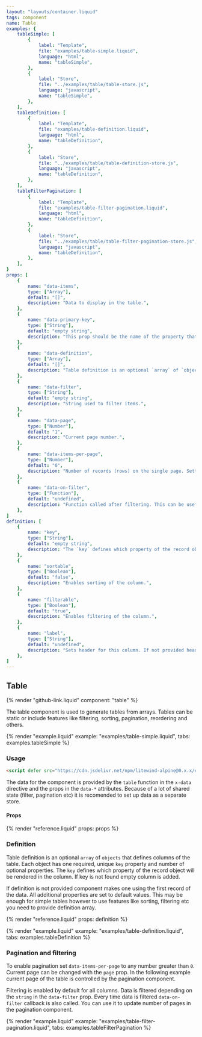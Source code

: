 ```yaml
---
layout: "layouts/container.liquid"
tags: component
name: Table
examples: {
    tableSimple: [
        {
            label: "Template",
            file: "examples/table-simple.liquid",
            language: "html",
            name: "tableSimple",
        },
        {
            label: "Store",
            file: "../examples/table/table-store.js",
            language: "javascript",
            name: "tableSimple",
        },
    ],
    tableDefinition: [
        {
            label: "Template",
            file: "examples/table-definition.liquid",
            language: "html",
            name: "tableDefinition",
        },
        {
            label: "Store",
            file: "../examples/table/table-definition-store.js",
            language: "javascript",
            name: "tableDefinition",
        },
    ],
    tableFilterPagination: [
        {
            label: "Template",
            file: "examples/table-filter-pagination.liquid",
            language: "html",
            name: "tableDefinition",
        },
        {
            label: "Store",
            file: "../examples/table/table-filter-pagination-store.js",
            language: "javascript",
            name: "tableDefinition",
        },
    ],
}
props: [
    {
        name: "data-items",
        type: ["Array"],
        default: "[]",
        description: "Data to display in the table.",
    },
    {
        name: "data-primary-key",
        type: ["String"],
        default: "empty string",
        description: "This prop should be the name of the property that is unique for every record.",
    },
    {
        name: "data-definition",
        type: ["Array"],
        default: "[]",
        description: "Table definition is an optional `array` of `objects` that defines columns of the table. See the detailed explanation below.",
    },
    {
        name: "data-filter",
        type: ["String"],
        default: "empty string",
        description: "String used to filter items.",
    },
    {
        name: "data-page",
        type: ["Number"],
        default: "1",
        description: "Current page number.",
    },
    {
        name: "data-items-per-page",
        type: ["Number"],
        default: "0",
        description: "Number of records (rows) on the single page. Setting it to the `0` disables pagination.",
    },
    {
        name: "data-on-filter",
        type: ["Function"],
        default: "undefined",
        description: "Function called after filtering. This can be useful, for example to update pagination component. See the example below.",
    },
]
definition: [
    {
        name: "key",
        type: ["String"],
        default: "empty string",
        description: "The `key` defines which property of the record object will be rendered in the column.",
    },
    {
        name: "sortable",
        type: ["Boolean"],
        default: "false",
        description: "Enables sorting of the column.",
    },
    {
        name: "filterable",
        type: ["Boolean"],
        default: "true",
        description: "Enables filtering of the column.",
    },
    {
        name: "label",
        type: ["String"],
        default: "undefined",
        description: "Sets header for this column. If not provided header is the same as key converted to Header Case.",
    },
]
---
```

## Table

{% render "github-link.liquid" component: "table" %}

The table component is used to generate tables from arrays. Tables can be static or include features like filtering, sorting, pagination, reordering and others.

{% render "example.liquid" example: "examples/table-simple.liquid", tabs: examples.tableSimple %}

### Usage

```html
<script defer src="https://cdn.jsdelivr.net/npm/litewind-alpine@0.x.x/components/table/dist/cdn.min.js"></script>
```

The data for the component is provided by the `table` function in the `x-data` directive and the props in the `data-*` attributes. Because of a lot of shared state (filter, pagination etc) it is recomended to set up data as a separate store.

#### Props

{% render "reference.liquid" props: props %}

### Definition

Table definition is an optional `array` of `objects` that defines columns of the table. Each object has one required, unique `key` property and number of optional properties. The `key` defines which property of the record object will be rendered in the column. If key is not found empty column is added.

If definition is not provided component makes one using the first record of the data. All additional properties are set to default values. This may be enough for simple tables however to use features like sorting, filtering etc you need to provide definition array.

{% render "reference.liquid" props: definition %}

{% render "example.liquid" example: "examples/table-definition.liquid", tabs: examples.tableDefinition %}

### Pagination and filtering

To enable pagination set `data-items-per-page` to any number greater than `0`. Current page can be changed with the `page` prop. In the following example current page of the table is controlled by the pagination component.

Filtering is enabled by default for all columns. Data is filtered depending on the `string` in the `data-filter` prop. Every time data is filtered `data-on-filter` callback is also called. You can use it to update number of pages in the pagination component.

{% render "example.liquid" example: "examples/table-filter-pagination.liquid", tabs: examples.tableFilterPagination %}
